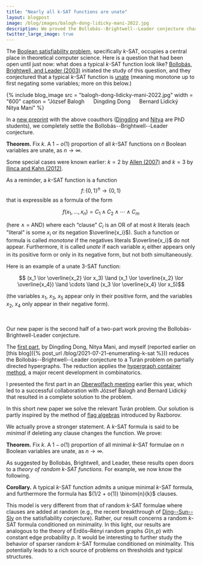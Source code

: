```yaml
---
title: "Nearly all k-SAT functions are unate"
layout: blogpost
image: /blog/images/balogh-dong-lidicky-mani-2022.jpg
description: We proved the Bollobás--Brightwell--Leader conjecture characterizing the structure of a typical k-SAT function.
twitter_large_image: true
---
```


The [Boolean satisfiability problem](https://en.wikipedia.org/wiki/Boolean_satisfiability_problem), specifically _k_-SAT, occupies a central place in theoretical computer science.
Here is a question that had been open until just now:
what does a typical _k_-SAT function look like?
[Bollobás, Brightwell, and Leader (2003)](https://mathscinet.ams.org/mathscinet-getitem?mr=1968421) initiated the study of this question, and they conjectured that a typical _k_-SAT function is [unate](https://en.wikipedia.org/wiki/Unate_function) (meaning monotone up to first negating some variables; more on this below.)

{% include blog_image
    src = "balogh-dong-lidicky-mani-2022.jpg"
    width = "600"
    caption = "József Balogh &nbsp;&nbsp;&nbsp;&nbsp; Dingding Dong &nbsp;&nbsp;&nbsp;&nbsp; Bernard Lidický &nbsp;&nbsp;&nbsp;&nbsp; Nitya Mani"
%}

In a [new preprint](https://arxiv.org/abs/2209.04894) with the above coauthors ([Dingding](https://www.math.harvard.edu/people/dong-dingding/) and [Nitya](https://www.mit.edu/~nmani/) are PhD students), we completely settle the Bollobás--Brightwell--Leader conjecture.

**Theorem.** Fix _k_. A $1-o(1)$ proportion of all _k_-SAT functions on _n_ Boolean variables are unate, as $n \to \infty$.


Some special cases were known earlier: $k=2$ by [Allen (2007)](https://mathscinet.ams.org/mathscinet-getitem?mr=2350165) and $k=3$ by [Ilinca and Kahn (2012)](https://mathscinet.ams.org/mathscinet-getitem?mr=3009746).

As a reminder, a _k_-SAT function is a function 
$$f \colon \{ 0, 1 \}^n \to \{0,1\}$$
that is expressible as a formula of the form

$$ f(x_1, \dots, x_n) = C_1 \land C_2 \land \cdots \land C_m $$

(here $\land$ = AND) where each “clause” $C_i$ is an OR of at most $k$ literals (each "literal" is some $x_i$ or its negation $\overline{x_i}$). 
Such a function or formula is called _monotone_ if the negatives literals $\overline{x_i}$ do not appear.
Furthermore, it is called _unate_ if each variable $x_i$ either appears only in its positive form or only in its negative form, but not both simultaneously.

Here is an example of a unate 3-SAT function:

$$ (x_1 \lor \overline{x_2} \lor x_3) \land (x_1 \lor \overline{x_2} \lor \overline{x_4}) \land  \cdots \land (x_3 \lor \overline{x_4} \lor x_5)$$

(the variables $x_1$, $x_3$, $x_5$ appear only in their positive form, and the variables $x_2$, $x_4$ only appear in their negative form).

<br>

Our new paper is the second half of a two-part work proving the Bollobás-Brightwell-Leader conjecture.

The [first part](https://arxiv.org/abs/2107.09233), by Dingding Dong, Nitya Mani, and myself (reported earlier on [this blog]({% post_url /blog/2021-07-21-enumerating-k-sat %})) reduces the Bollobás--Brightwell--Leader conjecture to a Turán problem on partially directed hypergraphs. The reduction applies the [hypergraph container method](https://arxiv.org/abs/1801.04584), a major recent development in combinatorics. 

I presented the first part in an [Oberwolfach meeting](https://www.mfo.de/occasion/2217/www_view) earlier this year, which led to a successful collaboration with József Balogh and Bernard Lidický that resulted in a complete solution to the problem.

In this short new paper we solve the relevant Turán problem. Our solution is partly inspired by the method of [flag algebras](https://www.ams.org/notices/201310/rnoti-p1324.pdf) introduced by Razborov.

We actually prove a stronger statement. A _k_-SAT formula is said to be _minimal_ if deleting any clause changes the function. We prove:

**Theorem.** Fix _k_. A $1−o(1)$ proportion of all minimal _k_-SAT formulae on _n_ Boolean variables are unate, as $n \to \infty$.

As suggested by Bollobás, Brightwell, and Leader, these results open doors to a _theory of random k-SAT functions_. For example, we now know the following.

**Corollary.** A typical _k_-SAT function admits a unique minimal _k_-SAT formula, and furthermore the formula has $(1/2 + o(1)) \binom{n}{k}$ clauses. 

This model is very different from that of random _k_-SAT formulae where clauses are added at random (e.g., the recent breakthrough of [Ding--Sun--Sly](https://mathscinet.ams.org/mathscinet-getitem?mr=4429261) on the satisfiability conjecture). 
Rather, our result concerns a random _k_-SAT formula conditioned on minimality. In this light, our results are analogous to the theory of Erdős–Rényi random graphs $G(n, p)$ with constant edge probability $p$. 
It would be interesting to further study the behavior of sparser random _k_-SAT formulae conditioned on minimality.
This potentially leads to a rich source of problems on thresholds and typical structures.
